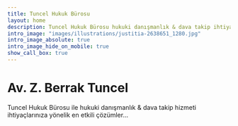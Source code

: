 ```yaml
---
title: Tuncel Hukuk Bürosu
layout: home
description: Tuncel Hukuk Bürosu hukuki danışmanlık & dava takip ihtiyaçlarınıza yönelik etkili çözümler sunar.
intro_image: "images/illustrations/justitia-2638651_1280.jpg"
intro_image_absolute: true
intro_image_hide_on_mobile: true
show_call_box: true
---
```


# Av. Z. Berrak Tuncel
Tuncel Hukuk Bürosu ile hukuki danışmanlık & dava takip hizmeti ihtiyaçlarınıza yönelik en etkili çözümler...
